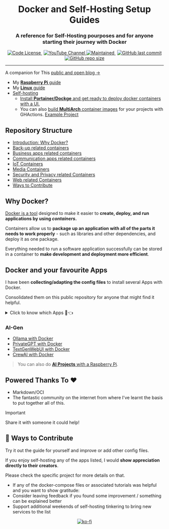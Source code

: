 <div align="center">
  <h1>Docker and Self-Hosting Setup Guides</h1>
</div>

<div align="center">
  <h3>A reference for Self-Hosting pourposes and for anyone starting their journey with Docker</h3>
</div>

<p align="center">
  <a href="https://github.com/JAlcocerT/Docker?tab=MIT-1-ov-file#readme" style="margin-right: 5px;">
    <img alt="Code License" src="https://img.shields.io/badge/License-MIT-blue.svg" />
  </a>
  <a href="https://youtube.com/@JAlcocerTech">
    <img alt="YouTube Channel" src="https://img.shields.io/badge/YouTube-Channel-red" />
  </a>
  <a href="https://GitHub.com/JAlcocerT/Docker/graphs/commit-activity" style="margin-right: 5px;">
    <img alt="Maintained" src="https://img.shields.io/badge/Maintained%3F-yes-green.svg" />
  </a>
  <a href="https://github.com/JAlcocerT/Docker">
    <img alt="GitHub last commit" src="https://img.shields.io/github/last-commit/JAlcocerT/Docker" />
  </a>
  <a href="https://github.com/JAlcocerT/Docker">
    <img alt="GitHub repo size" src="https://img.shields.io/github/repo-size/JAlcocerT/Docker" />
  </a>
</p>


---

A companion for This [public and open blog →](https://jalcocert.github.io/JAlcocerT/blog/)

* My [**Raspberry Pi** guide](https://jalcocert.github.io/RPi/posts/selfhosting-with-docker/)
* My [**Linux** guide](https://jalcocert.github.io/Linux/docs/debian/docker/)
* [Self-hosting](https://jalcocert.github.io/Linux/docs/linux__cloud/selfhosting/)
  * [Install **Portainer/Dockge** and get ready to deploy docker containers with a UI.](https://fossengineer.com/understanding-containers-for-selfhosting/)
  * You can also [build **MultiArch** container images](https://jalcocert.github.io/JAlcocerT/github-actions-use-cases/) for your projects with GHActions. [Example Project](https://github.com/JAlcocerT/Streamlit-MultiChat)

## Repository Structure
  * [Introduction: Why Docker?](#Intro)
  * [Back-up related containers](#Backups)
  * [Business apps related containers](#business)
  * [Communication apps related containers](#communication)
  * [IoT Containers](#iot)
  * [Media Containers](#media)
  * [Security and Privacy related Containers](#security)
  * [Web related Containers](#Web)
  * [Ways to Contribute](#contribute)

## Why Docker?

[Docker is a tool](https://fossengineer.com/docker-first-steps-guide-for-data-analytics/) designed to make it easier to **create, deploy, and run applications by using *containers*.**

Containers allow us to **package up an application with all of the parts it needs to work properly** -  such as libraries and other dependencies, and deploy it as one package.
 
Everything needed to run a software application successfully can be stored in a container to **make development and deployment more efficient**.

## Docker and your favourite Apps

I have been **collecting/adapting the config files** to install several Apps with Docker.

Consolidated them on this public repository for anyone that might find it helpful.

<details>
  <summary>Click to know which Apps 🐋👈</summary>
  &nbsp;

### [Backups:](https://github.com/JAlcocerT/Docker/tree/main/Backups)
  * Duplicati :heavy_check_mark:
  * Filerun :heavy_check_mark:
  * [Nextcloud](https://jalcocert.github.io/JAlcocerT/sync-file-tools/#nextcloud) :heavy_check_mark:
    * [RPI](https://jalcocert.github.io/RPi/posts/selfhosting-nextcloud/) :heavy_check_mark:
  * Photos: 
    * LibrePhotos
    * [Immich](https://github.com/JAlcocerT/Docker/blob/main/Media/Photo/Immich_Docker-Compose.yml)
    * Lychee 
    * Photonix
    * Photoprism
    * [Photoview :page_with_curl:](https://fossengineer.com/selfhosting-Photoview-docker/) :heavy_check_mark: -> file system friendly
    * Piwigo
  * [RClone](https://github.com/JAlcocerT/Docker/blob/main/Backups/rclone_docker-compose.yml) :heavy_check_mark:
  * RSync :heavy_check_mark:
  * [Samba](https://fossengineer.com/selfhosting-samba/) :heavy_check_mark:
  * Syncthing
    
### [Business:](https://github.com/JAlcocerT/Docker/tree/main/Business)
   * ERPs:
      * ERPNext
      * Dolibarr :heavy_check_mark:
      * Odoo (ex- OpenERP) :heavy_check_mark:
    * [Invoicing](https://github.com/JAlcocerT/Docker/tree/main/Business/Billing):
      * Invoicerr
      * [Serverless Invoices and React Invoice Generator](https://fossengineer.com/open-source-invoice-creator/) containerized
    * [Management](https://github.com/JAlcocerT/Docker/blob/main/Business):
       * [Vikunja](https://github.com/JAlcocerT/Docker/blob/main/Business/PM/vikunja_docker-compose.yaml) :heavy_check_mark:
       * [Leantime](https://fossengineer.com/selfhosting-Leantime-docker/) (x86 & ARM, :heavy_check_mark:)

### [Communication:](https://github.com/JAlcocerT/Docker/tree/main/Communication)
   * Chats:
       * [Matrix with Synapse :page_with_curl:](https://fossengineer.com/selfhosting-matrix-synapse-docker/) :heavy_check_mark:
       * Others: Revolt, RocketChat, Jitsi, Discourse
   * [FreshRSS](https://fossengineer.com/freshrss-docker-setup/) :heavy_check_mark:
   
### [Dev](https://github.com/JAlcocerT/Docker/tree/main/Dev)
* [WebTops](https://fossengineer.com/selfhosting-webtops-with-docker/)
* [Gitea](https://fossengineer.com/selfhosting-Gitea-docker/) :heavy_check_mark:
* [Gogs](https://fossengineer.com/selfhosting-Gogs-with-Docker/)
* [Gitlab CE](https://fossengineer.com/selfhosting-Gitlab-with-Docker)
* [VSCode Server](https://github.com/JAlcocerT/Docker/blob/main/Dev/vscode-server_Docker-compose.yml) :heavy_check_mark:
* [Jenkins](https://fossengineer.com/selfhosting-jenkins-ci-cd/)
* [Airflow](https://fossengineer.com/selfhosting-airflow-with-docker)
* [OneDev](https://github.com/JAlcocerT/Docker/blob/main/Dev/GIT/OneDev_Docker-compose.yml): includes kanban board
* [SnippetBox](https://github.com/JAlcocerT/Docker/blob/main/Others/snippetbox_docker-compose.yml) :heavy_check_mark:
* [SSGs](https://github.com/JAlcocerT/Docker/tree/main/Web/SSGs)

### [IoT:](https://github.com/JAlcocerT/Docker/tree/main/IoT)
* Automations:
  * Domoticz
  * [Home Assistant](https://jalcocert.github.io/RPi/posts/rpi-iot-dht11-influxdb/#how-can-i-install-home-assistant) :heavy_check_mark:
  * Home Bridge
  * OpenHab
* [Internet speed tracker](https://jalcocert.github.io/RPi/posts/self-internet-monit/#speedtest-tracker) :heavy_check_mark:
* [OpenSpeedTest](https://jalcocert.github.io/RPi/posts/self-internet-monit/#openspeedtest) :heavy_check_mark:
* GPIO
  * TIO: https://github.com/tio/tio
* [BI Tools](https://jalcocert.github.io/JAlcocerT/setup-bi-tools-docker/):
  * [Metabase](https://jalcocert.github.io/RPi/posts/rpi-iot-dht1122-mongo/#metabase)
  * [Apache Superset](https://jalcocert.github.io/RPi/posts/rpi-gps-superset/#apache-superset-setup)
  * [Redash](https://jalcocert.github.io/JAlcocerT/setup-bi-tools-docker/#redash)
  * Grafana
* Dashboards:
  * [NetData](https://fossengineer.com/selfhosting-server-monitoring-with-netdata-and-docker/) :heavy_check_mark:
  * Grafana with Prometheus (internet speed) :heavy_check_mark:
  * Grafana with Prometheus (internet + device with node exporter)
  * EFK stack for logs(Elastic search, Fluentd, Kibana)
  * ELK stack (ES, Logstash, Kibana)
  * GOtify
  * Ntfy (notify)
  * [Uptime Kuma :page_with_curl:](https://fossengineer.com/selfhosting-uptime-Kuma-docker/) :heavy_check_mark:
  * Flame :heavy_check_mark:   
  * Homarr :heavy_check_mark:
  * Dockge :heavy_check_mark:
    
### [Media](https://github.com/JAlcocerT/Docker/tree/main/Media)
* E-Books/Podcasts
  * Calibre :heavy_check_mark:
  * Audiobookshelf :heavy_check_mark:
  * Podgrab :heavy_check_mark:
* [Photos](https://github.com/JAlcocerT/Docker/tree/main/Backups/Photos): 
  * [PiGallery](https://github.com/JAlcocerT/Docker/blob/main/Backups/Photos/PiGallery_docker-compose.yml) :heavy_check_mark: -> Photo location, GPX support & file system friendly friendly (no DB required) :rocket:
* FileSharing
  * Anonupload
  * Picoshare
  * Pingvin
  * [FileBrowser](https://fossengineer.com/selfhosting-filebrowser-docker)
* Entertainment  
  * [Jellyfin](https://jalcocert.github.io/JAlcocerT/media-server-with-open-source/) :heavy_check_mark:
  * Kodi
  * Plex
  * Emby
  * Couchpotato :heavy_check_mark:
  * [Jacket](https://github.com/JAlcocerT/Docker/blob/main/Media/jacket_docker-compose.yml) :heavy_check_mark:
  * Others: Mylar3, Midarr, Readarr
  * [Calibre](https://github.com/JAlcocerT/Docker/blob/main/Media/calibre_docker-compose.yml) :heavy_check_mark:
  * P2P
    * [Transmission](https://fossengineer.com/transmission-with-vpn-torrent/) :heavy_check_mark:
    * rTorrent :heavy_check_mark:
    * [Qbittorrent](https://fossengineer.com/selfhosting-qBittorrent-with-docker-and-VPN) :heavy_check_mark:
    * Radarr :heavy_check_mark:
    * [Sonarr](https://github.com/JAlcocerT/Docker/blob/main/Media/Video/sonarr_docker-compose.yml) :heavy_check_mark:
    * Bazarr :heavy_check_mark:
    * JDownloader :heavy_check_mark:
* ArchiveBox
* [Music](https://github.com/JAlcocerT/Docker/tree/main/Media/Music)
  * [Supysonic](https://github.com/JAlcocerT/Docker/blob/main/Media/Music/supysonic_docker-compose.yml) :heavy_check_mark:
  * [Navidrome](https://github.com/JAlcocerT/Docker/blob/main/Media/Music/Navidrome_Docker-compose.yml) :heavy_check_mark: it has synergy with [youtube-dl](https://jalcocert.github.io/RPi/posts/youtube-video-download/#youtube-dl-material)

### [Security:](https://github.com/JAlcocerT/Docker/tree/main/Security)
* Authelia  
* Blocky
* [Cloudflare - Zero Trust Tunnel :page_with_curl:](https://fossengineer.com/selfhosting-cloudflared-tunnel-docker/) :heavy_check_mark:
* Crowdsec 
* DNS:
  * CoreDNS
  * [Unbound](https://jalcocert.github.io/RPi/posts/selfh-internet-better/#unbound-dns) :heavy_check_mark:
  * [Pihole :page_with_curl:](https://fossengineer.com/selfhosting-PiHole-docker/) :heavy_check_mark: 
  * PiHole + Cloudflare (DNS over HTTPs)      
  * Dynamic DNS
    * DuckDNS :heavy_check_mark:
    * No-IP  
* EndleSSH
* [Fail2ban](https://fossengineer.com/setup-fail2ban-with-docker) 
* LAN:
  * [Watchyourlan](https://fossengineer.com/selfhosting-WatchYourLAN-docker/) :heavy_check_mark:
  * [Wireshark](https://fossengineer.com/setup-wireshark-with-docker/) :heavy_check_mark:
  * Pi-Alert  
* Privacy:
  * [Whoogle :page_with_curl:](https://fossengineer.com/selfhosting-whoogle-docker/) :heavy_check_mark:
  * [SearXNG](https://jalcocert.github.io/RPi/posts/selfh-internet-better/#searxng) :heavy_check_mark:
* Proxies
  * Caddy 
  * [NGINX + SSL + DuckDNS :page_with_curl:](https://fossengineer.com/selfhosting-nginx-proxy-manager-docker/) :heavy_check_mark:
  * NGINX + SSL + Fail2ban
  * NGINX + SSL + Fail2ban + Authelia
  * Traefik
  * Traefik + failban
* VPN's
  * [Gluetun :page_with_curl:](https://fossengineer.com/using-bard-selfhosting-firefox-with-vpn-docker/)
  * [Tailscale](https://jalcocert.github.io/Linux/docs/debian/linux_vpn_setup/)
  * Headscale
  * [Wireguard and wg-easy](https://jalcocert.github.io/JAlcocerT/how-to-use-wg-easy-with-a-vps/) :heavy_check_mark:
* [Watchtower](https://fossengineer.com/setup-watchtower-with-docker/) :heavy_check_mark:
    
###  Others:
* Management:
  * [Focalboard](https://fossengineer.com/focalboard-docker/) :heavy_check_mark:
  * [Logseq](https://fossengineer.com/selfhosting-logseq/)
  * OpenProject
  * [Leantime :page_with_curl:](https://fossengineer.com/selfhosting-Leantime-docker/) :heavy_check_mark:
  * [Timtelite](https://fossengineer.com/selfhosting-timelite-free-tracking-tool-with-docker/)
  * [Trilium](https://fossengineer.com/selfhosting-Trilium-docker/) :heavy_check_mark:
* Youtube
  * MeTube :heavy_check_mark:
* [Grocy](https://github.com/JAlcocerT/Docker/tree/main/Others) :heavy_check_mark:
* [Firefox :page_with_curl:](https://fossengineer.com/using-bard-selfhosting-firefox-with-vpn-docker/)
* Libretranslate
* Design
  * Penpotapp
  * [Drawio](https://fossengineer.com/selfhosting-drawio-with-docker/)
  * Excalidraw

### [Web](https://github.com/JAlcocerT/Docker/tree/main/Web)
* [Analytics](https://github.com/JAlcocerT/Docker/tree/main/Web/Analytics)
  * [Matomo](https://github.com/JAlcocerT/Docker/blob/main/Web/Analytics/matomo_Docker-compose.yml)
  * [Plausible](https://github.com/JAlcocerT/Docker/blob/main/Web/Analytics/plausible_Docker-compose.yml)
  * [Posthog](https://github.com/JAlcocerT/Docker/blob/main/Web/Analytics/Product_analytics/posthog_docker-compose.yml)
  * [Umami](https://fossengineer.com/selfhosting-umami-with-docker/) :heavy_check_mark:
* Comment Engines
  * remark42
* [CMS](https://github.com/JAlcocerT/Docker/tree/main/Web/CMS)
  * [Wordpress :page_with_curl:](https://fossengineer.com/selfhosting-wordpress-docker/) :heavy_check_mark:
  * [Ghost :page_with_curl:](https://fossengineer.com/selfhosting-ghost-docker/)
* [Forms (HTML)](https://jalcocert.github.io/JAlcocerT/blog/dev-forms/#forms)
  * [Drupal](https://github.com/JAlcocerT/Docker/blob/main/Others/drupal_docker-compose.yml)
  * [Forms](https://github.com/JAlcocerT/Docker/tree/main/Web/Forms)
    * [OhMyForm](https://github.com/JAlcocerT/Docker/blob/main/Web/Forms/OhMyForm_Docker-compose.yml)
    * [FormBricks](https://jalcocert.github.io/JAlcocerT/blog/dev-forms/#formbricks)
* Instagram alternatives
  * [Chevereto](https://fossengineer.com/selfhosting-chevereto-docker/)
  * Pixelfed
  * Vero
* Static Web Servers
  * [Apache :page_with_curl:](https://fossengineer.com/Selfhosting-Static-Webs-with-Apache-in-Docker/) 
  * NginX
* [Subscriptions/Newsletters](https://jalcocert.github.io/JAlcocerT/blog/dev-forms/#newsletters)
   * Keila
   * Mailtrain
   * Moodle

**Legend:**
  * :heavy_check_mark: -> Self-hosting instructions available in this repository
  * :page_with_curl: -> Detailed instructions available

</details>

### AI-Gen

* [Ollama with Docker](https://fossengineer.com/selfhosting-llms-ollama/)
* [PrivateGPT with Docker](https://fossengineer.com/selfhosting-local-llms-with-privateGPT/)
* [TextGenWebUI with Docker](https://fossengineer.com/Generative-AI-LLMs-locally-with-cpu/)
* [CrewAI with Docker](https://fossengineer.com/ai-agents-crewai/)

> You can also do [**AI Projects** with a Raspberry Pi](https://jalcocert.github.io/RPi/posts/raspberry-ai-projects/).

## Powered Thanks To :heart:

* Markdown/OCI
* The fantastic community on the internet from where I've learnt the basis to put together all of this.


> [!IMPORTANT]
> Share it with someone it could help!

## :loudspeaker: Ways to Contribute 

Try it out the guide for yourself and improve or add other config files.

If you enjoy self-hosting any of the apps listed, I would **show appreciation directly to their creators**. 

Please check the specific project for more details on that.

* If any of the docker-compose files or associated tutorials was helpful and you want to show gratitude:
 * Consider leaving feedback if you found some improvement / something can be explained better
 * Support additional weekends of self-hosting tinkering to bring new services to the list

<p align="center">
  <a href="https://ko-fi.com/Z8Z1QPGUM">
    <img src="https://ko-fi.com/img/githubbutton_sm.svg" alt="ko-fi" />
  </a>
</p>